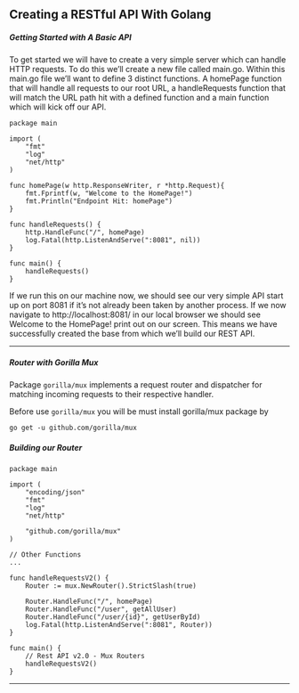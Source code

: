 ## Creating a RESTful API With Golang

##### Getting Started with A Basic API
To get started we will have to create a very simple server which can handle HTTP requests. To do this we’ll create a new file called main.go. Within this main.go file we’ll want to define 3 distinct functions. A homePage function that will handle all requests to our root URL, a handleRequests function that will match the URL path hit with a defined function and a main function which will kick off our API.

```
package main

import (
    "fmt"
    "log"
    "net/http"
)

func homePage(w http.ResponseWriter, r *http.Request){
    fmt.Fprintf(w, "Welcome to the HomePage!")
    fmt.Println("Endpoint Hit: homePage")
}

func handleRequests() {
    http.HandleFunc("/", homePage)
    log.Fatal(http.ListenAndServe(":8081", nil))
}

func main() {
    handleRequests()
}
```

If we run this on our machine now, we should see our very simple API start up on port 8081 if it’s not already been taken by another process. If we now navigate to http://localhost:8081/ in our local browser we should see Welcome to the HomePage! print out on our screen. This means we have successfully created the base from which we’ll build our REST API.

---
##### Router with Gorilla Mux
Package `gorilla/mux` implements a request router and dispatcher for matching incoming requests to their respective handler.

Before use `gorilla/mux` you will be must install gorilla/mux package by

```
go get -u github.com/gorilla/mux
```

##### Building our Router
```
package main

import (
	"encoding/json"
	"fmt"
	"log"
	"net/http"

	"github.com/gorilla/mux"
)

// Other Functions
...

func handleRequestsV2() {
	Router := mux.NewRouter().StrictSlash(true)

	Router.HandleFunc("/", homePage)
	Router.HandleFunc("/user", getAllUser)
	Router.HandleFunc("/user/{id}", getUserById)
	log.Fatal(http.ListenAndServe(":8081", Router))
}

func main() {
	// Rest API v2.0 - Mux Routers
	handleRequestsV2()
}

```

---